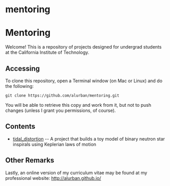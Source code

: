 # mentoring
Mentoring
=========

Welcome! This is a repository of projects designed for undergrad students at the California Institute of Technology.

Accessing
---------

To clone this repository, open a Terminal window (on Mac or Linux) and do the following:

```
git clone https://github.com/alurban/mentoring.git
```

You will be able to retrieve this copy and work from it, but not to push changes (unless I grant you permissions, of course).

Contents
--------

* [tidal_distortion](https://github.com/alurban/mentoring/tree/master/tidal_distortion) -- A project that builds a toy model of binary neutron star inspirals using Keplerian laws of motion

Other Remarks
-------------

Lastly, an online version of my curriculum vitae may be found at my professional website:
   http://alurban.github.io/
